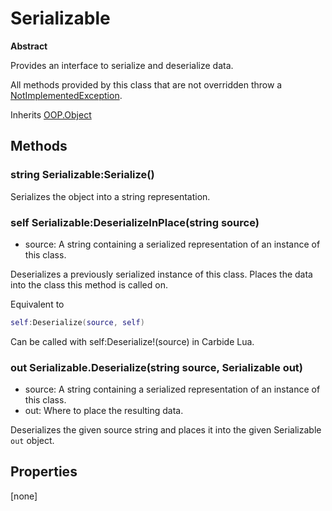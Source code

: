 # Serializable
**Abstract**

Provides an interface to serialize and deserialize data.

All methods provided by this class that are not overridden throw a [NotImplementedException](Classes/NotImplementedException).

Inherits [OOP.Object](Classes/OOP.Object)

## Methods
### string Serializable:Serialize()


Serializes the object into a string representation.


### self Serializable:DeserializeInPlace(string source)
- source: A string containing a serialized representation of an instance of this class.

Deserializes a previously serialized instance of this class.
Places the data into the class this method is called on.

Equivalent to
```lua
self:Deserialize(source, self)
```

Can be called with self:Deserialize!(source) in Carbide Lua.


### out Serializable.Deserialize(string source, Serializable out)
- source: A string containing a serialized representation of an instance of this class.
- out: Where to place the resulting data.

Deserializes the given source string and places it into the given Serializable `out` object.


## Properties
[none]
